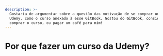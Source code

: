 ```yaml
---
description: >-
  Gostaria de argumentar sobre a questão das motivação de se comprar um curso da
  Udemy, como o curso anexado à esse GitBook. Gostou do GitBook, considerar
  comprar o curso, ou pagar um café para mim!
---
```


# Por que fazer um curso da Udemy?

